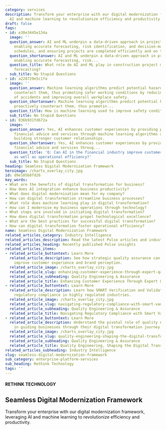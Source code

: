 ```yaml
---
category: services
description: Transform your enterprise with our digital modernization framework, leveraging
  AI and machine learning to revolutionize efficiency and productivity.
draft: false
faqs:
- id: e38e3445e134a
  image: ''
  question_answer: AI and ML underpin a data-driven approach in project management,
    enabling accurate forecasting, risk identification, and decision-making, streamlining
    schedules, and ensuring projects are completed efficiently and on time.
  question_shortanswer: AI and ML underpin a data-driven approach in project management,
    enabling accurate forecasting, risk...
  question_title: What role do AI and ML play in construction project management and
    forecasting?
  sub_title: No Stupid Questions
- id: a228729e5c1fa
  image: ''
  question_answer: Machine learning algorithms predict potential hazards and proactively
    counteract them, thus promoting safer working conditions by reducing the risk
    of accidents and improving overall workplace safety.
  question_shortanswer: Machine learning algorithms predict potential hazards and
    proactively counteract them, thus promotin...
  question_title: How is machine learning used to improve safety conditions in industries?
  sub_title: No Stupid Questions
- id: 036b931fd672a
  image: ''
  question_answer: Yes, AI enhances customer experiences by providing personalized
    financial advice and services through machine learning algorithms and data analytics,
    building stronger customer relationships.
  question_shortanswer: Yes, AI enhances customer experiences by providing personalized
    financial advice and services throug...
  question_title: 'Q: Can AI in the financial industry improve customer experiences
    as well as operational efficiency?'
  sub_title: No Stupid Questions
heading: Seamless Digital Modernization Framework
heroimage: /charts_overlay_city.jpg
id: d9e105b8fd26
key_words:
- What are the benefits of digital transformation for business?
- How does AI integration enhance business productivity?
- What does digital modernisation mean for my company?
- How can digital transformation streamline business processes?
- What role does machine learning play in digital transformation?
- How can I modernise my business operations through technology?
- What steps are involved in initiating digital transformation?
- How does digital transformation propel technological excellence?
- What are the best practices for successful digital transformation?
- How can digital transformation foster operational efficiency?
name: Seamless Digital Modernization Framework
related_articles_category: Industry Intelligence
related_articles_description: Read the latest Pulse articles and industry insights.
related_articles_heading: Recently published Pulse insights
related_articles_items:
- related_article_buttontext: Learn More
  related_article_description: See how strategic quality assurance can significantly
    improve customer experience and brand perception.
  related_article_image: /charts_overlay_city.jpg
  related_article_slug: enhancing-customer-experience-through-expert-qa
  related_article_subheading: Quality Engineering & Assurance
  related_article_title: Enhancing Customer Experience Through Expert QA
- related_article_buttontext: Learn More
  related_article_description: Learn how SMART Verification and Validation streamline
    regulatory compliance in highly regulated industries.
  related_article_image: /charts_overlay_city.jpg
  related_article_slug: navigating-regulatory-compliance-with-smart-vandv
  related_article_subheading: Quality Engineering & Assurance
  related_article_title: Navigating Regulatory Compliance with Smart VandV
- related_article_buttontext: Learn More
  related_article_description: Understand the pivotal role of quality engineering
    in guiding businesses through their digital transformation journey.
  related_article_image: /charts_overlay_city.jpg
  related_article_slug: quality-engineering-shaping-the-digital-transformation
  related_article_subheading: Quality Engineering & Assurance
  related_article_title: Quality Engineering, Shaping the Digital Transformation
related_articles_subheading: Industry Intelligence
slug: seamless-digital-modernization-framework
sub_category: enterprise-platform-services
sub_heading: Rethink Technology
tags: ''
---
```


#### RETHINK TECHNOLOGY
## Seamless Digital Modernization Framework
Transform your enterprise with our digital modernization framework, leveraging AI and machine learning to revolutionize efficiency and productivity.
